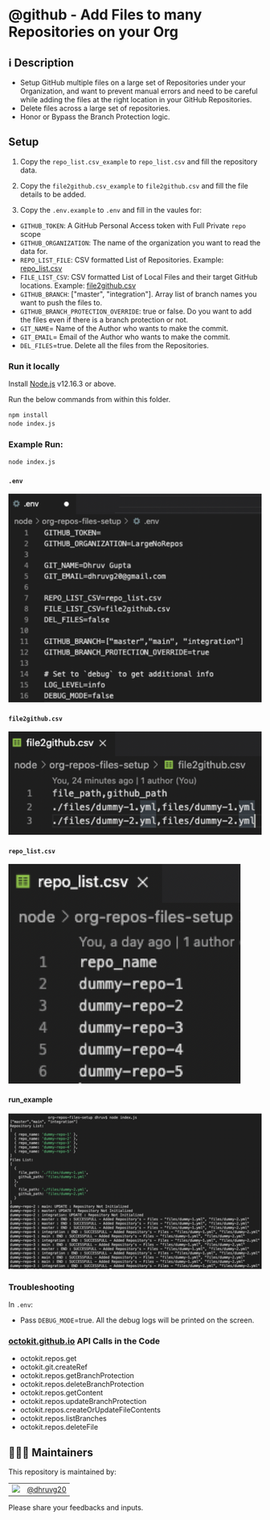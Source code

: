 # @github - Add Files to many Repositories on your Org

## ℹ Description

- Setup GitHub multiple files on a large set of Repositories under your Organization, and want to prevent manual errors and need to be careful while adding the files at the right location in your GitHub Repositories.
- Delete files across a large set of repositories.
- Honor or Bypass the Branch Protection logic.

## Setup

1. Copy the `repo_list.csv_example` to `repo_list.csv` and fill the repository data.
2. Copy the `file2github.csv_example` to `file2github.csv` and fill the file details to be added.

3. Copy the `.env.example` to `.env` and fill in the vaules for:
- `GITHUB_TOKEN`: A GitHub Personal Access token with Full Private `repo` scope
- `GITHUB_ORGANIZATION`: The name of the organization you want to read the data for.
- `REPO_LIST_FILE`: CSV formatted List of Repositories. Example: [repo_list.csv](./repo_list.csv_example) 
- `FILE_LIST_CSV`: CSV formatted List of Local Files and their target GitHub locations. Example: [file2github.csv](./file2github.csv_example) 
- `GITHUB_BRANCH`: ["master", "integration"]. Array list of branch names you want to push the files to.  
- `GITHUB_BRANCH_PROTECTION_OVERRIDE`: true or false. Do you want to add the files even if there is a branch protection or not. 
- `GIT_NAME`= Name of the Author who wants to make the commit. 
- `GIT_EMAIL`= Email of the Author who wants to make the commit. 
- `DEL_FILES`=true. Delete all the files from the Repositories.

### Run it locally

Install [Node.js](https://nodejs.org/en/download/) v12.16.3 or above. 

Run the below commands from within this folder.

```sh
npm install
node index.js
```

### Example Run:

```sh
node index.js
```

#### `.env`
![env image](imgs/env.png)

#### `file2github.csv`
![file2github image](imgs/file2github.png)

#### `repo_list.csv`
![repo_list image](imgs/repo_list.png)

#### run_example 
![run_example image](imgs/run_example.png)

### Troubleshooting 
In `.env`:
- Pass `DEBUG_MODE`=true. All the debug logs will be printed on the screen. 


### [octokit.github.io](https://octokit.github.io/rest.js/v18) API Calls in the Code

- octokit.repos.get
- octokit.git.createRef
- octokit.repos.getBranchProtection
- octokit.repos.deleteBranchProtection
- octokit.repos.getContent
- octokit.repos.updateBranchProtection
- octokit.repos.createOrUpdateFileContents
- octokit.repos.listBranches
- octokit.repos.deleteFile

## 👨🏻‍💻 Maintainers
This repository is maintained by:

| | |
|:---:|:---:|
| [<img src="https://github.com/dhruvg20.png" width="40">](https://github.com/dhruvg20) | [@dhruvg20](https://github.com/pattacini) |

Please share your feedbacks and inputs.
